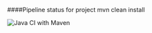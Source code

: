 ####Pipeline status for project 
mvn clean install

![Java CI with Maven](https://github.com/JaroslawSlaby/mentoring_application/workflows/Java%20CI%20with%20Maven/badge.svg)